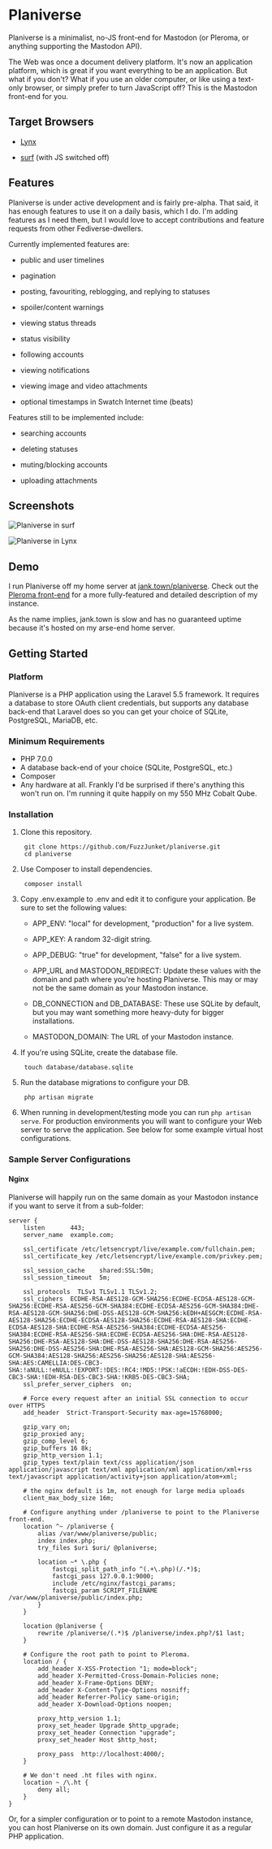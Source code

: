 # Planiverse

Planiverse is a minimalist, no-JS front-end for Mastodon (or Pleroma, or anything supporting the Mastodon API).

The Web was once a document delivery platform. It's now an application platform, which is great if you want everything to be an application. But what if you don't? What if you use an older computer, or like using a text-only browser, or simply prefer to turn JavaScript off? This is the Mastodon front-end for you.

## Target Browsers

* [Lynx](https://lynx.invisible-island.net/)

* [surf](http://suckless.org/coding_style/) (with JS switched off)

## Features

Planiverse is under active development and is fairly pre-alpha. That said, it has enough features to use it on a daily basis, which I do. I'm adding features as I need them, but I would love to accept contributions and feature requests from other Fediverse-dwellers.

Currently implemented features are:

* public and user timelines

* pagination

* posting, favouriting, reblogging, and replying to statuses

* spoiler/content warnings

* viewing status threads

* status visibility

* following accounts

* viewing notifications

* viewing image and video attachments

* optional timestamps in Swatch Internet time (beats)

Features still to be implemented include:

* searching accounts

* deleting statuses

* muting/blocking accounts

* uploading attachments

## Screenshots

![Planiverse in surf](/screenshots/surf.png?raw=true "Planiverse in surf")

![Planiverse in Lynx](/screenshots/lynx.png?raw=true "Planiverse in Lynx")

## Demo

I run Planiverse off my home server at [jank.town/planiverse](https://jank.town/planiverse). Check out the [Pleroma front-end](https://jank.town) for a more fully-featured and detailed description of my instance.

As the name implies, jank.town is slow and has no guaranteed uptime because it's hosted on my arse-end home server.

## Getting Started

### Platform

Planiverse is a PHP application using the Laravel 5.5 framework. It requires a database to store OAuth client credentials, but supports any database back-end that Laravel does so you can get your choice of SQLite, PostgreSQL, MariaDB, etc.

### Minimum Requirements

* PHP 7.0.0
* A database back-end of your choice (SQLite, PostgreSQL, etc.)
* Composer
* Any hardware at all. Frankly I'd be surprised if there's anything this won't run on. I'm running it quite happily on my 550 MHz Cobalt Qube.

### Installation

1. Clone this repository.

        git clone https://github.com/FuzzJunket/planiverse.git
        cd planiverse

2. Use Composer to install dependencies.

        composer install

3. Copy .env.example to .env and edit it to configure your application. Be sure to set the following values:

    * APP_ENV: "local" for development, "production" for a live system.

    * APP_KEY: A random 32-digit string.

    * APP_DEBUG: "true" for development, "false" for a live system.

    * APP_URL and MASTODON_REDIRECT: Update these values with the domain and path where you're hosting Planiverse. This may or may not be the same domain as your Mastodon instance.

    * DB_CONNECTION and DB_DATABASE: These use SQLite by default, but you may want something more heavy-duty for bigger installations.

    * MASTODON_DOMAIN: The URL of your Mastodon instance.

4. If you're using SQLite, create the database file.

        touch database/database.sqlite

5. Run the database migrations to configure your DB.

        php artisan migrate

6. When running in development/testing mode you can run `php artisan serve`. For production environments you will want to configure your Web server to serve the application. See below for some example virtual host configurations.

### Sample Server Configurations

#### Nginx

Planiverse will happily run on the same domain as your Mastodon instance if you want to serve it from a sub-folder:

    server {
        listen       443;
        server_name  example.com;

        ssl_certificate /etc/letsencrypt/live/example.com/fullchain.pem;
        ssl_certificate_key /etc/letsencrypt/live/example.com/privkey.pem;

        ssl_session_cache    shared:SSL:50m;
        ssl_session_timeout  5m;

        ssl_protocols  TLSv1 TLSv1.1 TLSv1.2;
        ssl_ciphers  ECDHE-RSA-AES128-GCM-SHA256:ECDHE-ECDSA-AES128-GCM-SHA256:ECDHE-RSA-AES256-GCM-SHA384:ECDHE-ECDSA-AES256-GCM-SHA384:DHE-RSA-AES128-GCM-SHA256:DHE-DSS-AES128-GCM-SHA256:kEDH+AESGCM:ECDHE-RSA-AES128-SHA256:ECDHE-ECDSA-AES128-SHA256:ECDHE-RSA-AES128-SHA:ECDHE-ECDSA-AES128-SHA:ECDHE-RSA-AES256-SHA384:ECDHE-ECDSA-AES256-SHA384:ECDHE-RSA-AES256-SHA:ECDHE-ECDSA-AES256-SHA:DHE-RSA-AES128-SHA256:DHE-RSA-AES128-SHA:DHE-DSS-AES128-SHA256:DHE-RSA-AES256-SHA256:DHE-DSS-AES256-SHA:DHE-RSA-AES256-SHA:AES128-GCM-SHA256:AES256-GCM-SHA384:AES128-SHA256:AES256-SHA256:AES128-SHA:AES256-SHA:AES:CAMELLIA:DES-CBC3-SHA:!aNULL:!eNULL:!EXPORT:!DES:!RC4:!MD5:!PSK:!aECDH:!EDH-DSS-DES-CBC3-SHA:!EDH-RSA-DES-CBC3-SHA:!KRB5-DES-CBC3-SHA;
        ssl_prefer_server_ciphers  on;

        # Force every request after an initial SSL connection to occur over HTTPS
        add_header  Strict-Transport-Security max-age=15768000;

        gzip_vary on;
        gzip_proxied any;
        gzip_comp_level 6;
        gzip_buffers 16 8k;
        gzip_http_version 1.1;
        gzip_types text/plain text/css application/json application/javascript text/xml application/xml application/xml+rss text/javascript application/activity+json application/atom+xml;

        # the nginx default is 1m, not enough for large media uploads
        client_max_body_size 16m;

        # Configure anything under /planiverse to point to the Planiverse front-end.
        location ^~ /planiverse {
            alias /var/www/planiverse/public;
            index index.php;
            try_files $uri $uri/ @planiverse;

            location ~* \.php {
                fastcgi_split_path_info ^(.+\.php)(/.*)$;
                fastcgi_pass 127.0.0.1:9000;
                include /etc/nginx/fastcgi_params;
                fastcgi_param SCRIPT_FILENAME /var/www/planiverse/public/index.php;
            }
        }

        location @planiverse {
            rewrite /planiverse/(.*)$ /planiverse/index.php?/$1 last;
        }

        # Configure the root path to point to Pleroma.
        location / {
            add_header X-XSS-Protection "1; mode=block";
            add_header X-Permitted-Cross-Domain-Policies none;
            add_header X-Frame-Options DENY;
            add_header X-Content-Type-Options nosniff;
            add_header Referrer-Policy same-origin;
            add_header X-Download-Options noopen;

            proxy_http_version 1.1;
            proxy_set_header Upgrade $http_upgrade;
            proxy_set_header Connection "upgrade";
            proxy_set_header Host $http_host;

            proxy_pass  http://localhost:4000/;
        }

        # We don't need .ht files with nginx.
        location ~ /\.ht {
            deny all;
        }
    }

Or, for a simpler configuration or to point to a remote Mastodon instance, you can host Planiverse on its own domain. Just configure it as a regular PHP application.